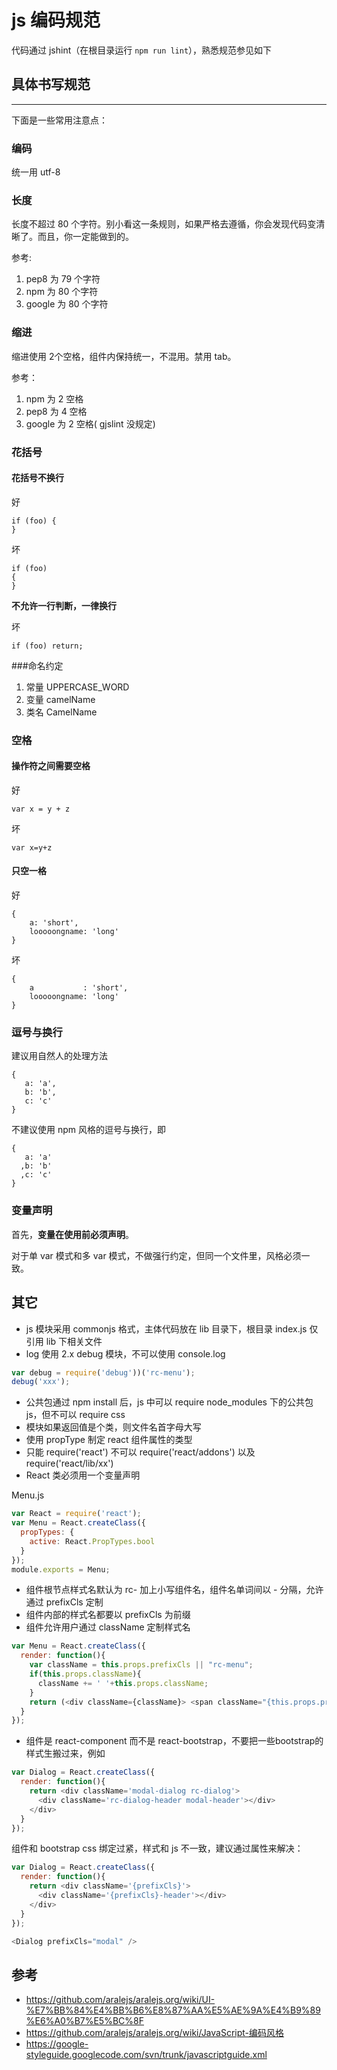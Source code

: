 # js 编码规范

代码通过 jshint（在根目录运行 `npm run lint`），熟悉规范参见如下

## 具体书写规范

---

下面是一些常用注意点：


### 编码

统一用 utf-8


### 长度

长度不超过 80 个字符。别小看这一条规则，如果严格去遵循，你会发现代码变清晰了。而且，你一定能做到的。

参考:

1. pep8 为 79 个字符
2. npm 为 80 个字符
3. google 为 80 个字符


### 缩进

缩进使用 2个空格，组件内保持统一，不混用。禁用 tab。

参考：

1. npm 为 2 空格
2. pep8 为 4 空格
3. google 为 2 空格( gjslint 没规定)



### 花括号

#### 花括号不换行

好

````
if (foo) {
}
````

坏

````
if (foo)
{
}
````

**不允许一行判断，一律换行**

坏

````
if (foo) return;
````

###命名约定

1. 常量 UPPERCASE_WORD
2. 变量 camelName
3. 类名 CamelName


### 空格

#### 操作符之间需要空格

好

````
var x = y + z
````

坏

````
var x=y+z
````

#### 只空一格

好

````
{
    a: 'short',
    looooongname: 'long'
}
````

坏

````
{
    a           : 'short',
    looooongname: 'long'
}
````

### 逗号与换行

建议用自然人的处理方法

````
{
   a: 'a',
   b: 'b',
   c: 'c'
}
````

不建议使用 npm 风格的逗号与换行，即

````
{
   a: 'a'
  ,b: 'b'
  ,c: 'c'
}
````


### 变量声明

首先，**变量在使用前必须声明**。

对于单 var 模式和多 var 模式，不做强行约定，但同一个文件里，风格必须一致。


## 其它

- js 模块采用 commonjs 格式，主体代码放在 lib 目录下，根目录 index.js 仅引用 lib 下相关文件
- log 使用 2.x debug 模块，不可以使用 console.log
 ```js
 var debug = require('debug'))('rc-menu');
 debug('xxx');
 ```
- 公共包通过 npm install 后，js 中可以 require node_modules 下的公共包 js，但不可以 require css
- 模块如果返回值是个类，则文件名首字母大写
- 使用 propType 制定 react 组件属性的类型
- 只能 require('react') 不可以 require('react/addons') 以及 require('react/lib/xx')
- React 类必须用一个变量声明

Menu.js
```js
var React = require('react');
var Menu = React.createClass({
  propTypes: {
    active: React.PropTypes.bool
  }
});
module.exports = Menu;
```

- 组件根节点样式名默认为 rc- 加上小写组件名，组件名单词间以 - 分隔，允许通过 prefixCls 定制
- 组件内部的样式名都要以 prefixCls 为前缀
- 组件允许用户通过 className 定制样式名

```js
var Menu = React.createClass({
  render: function(){
    var className = this.props.prefixCls || "rc-menu";
    if(this.props.className){
      className += ' '+this.props.className;
    }
    return (<div className={className}> <span className="{this.props.prefixCls}-title"></span> TODO</div>);
  }
});
```

- 组件是 react-component 而不是 react-bootstrap，不要把一些bootstrap的样式生搬过来，例如

```js
var Dialog = React.createClass({
  render: function(){
    return <div className='modal-dialog rc-dialog'>
      <div className='rc-dialog-header modal-header'></div>
    </div>
  }
});
```

组件和 bootstrap css 绑定过紧，样式和 js 不一致，建议通过属性来解决：

```js
var Dialog = React.createClass({
  render: function(){
    return <div className='{prefixCls}'>
      <div className='{prefixCls}-header'></div>
    </div>
  }
});

<Dialog prefixCls="modal" />
```

## 参考

- https://github.com/aralejs/aralejs.org/wiki/UI-%E7%BB%84%E4%BB%B6%E8%87%AA%E5%AE%9A%E4%B9%89%E6%A0%B7%E5%BC%8F
- https://github.com/aralejs/aralejs.org/wiki/JavaScript-编码风格
- https://google-styleguide.googlecode.com/svn/trunk/javascriptguide.xml
